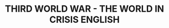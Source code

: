 ---
layout: product
title: "THIRD WORLD WAR - THE WORLD IN CRISIS  ENGLISH"
price: "3700" 
desc: "Knjiga"
img_path: "/assets/img/A.MIG-6116.webp"
brand: "AMMO"
available: false
special_offer: false
new: false
soon: false
cat: "090000"
subcat: "090100"
subsubcat: "090101"
sifra: "A.MIG-6116"
popular: false
spec: false
---
